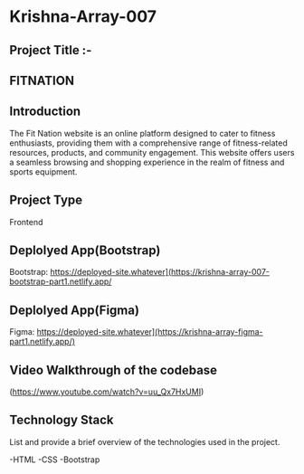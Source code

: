 # Krishna-Array-007

## Project Title :- 
## FITNATION

## Introduction
The Fit Nation website is an online platform designed to cater to fitness enthusiasts, providing them with a comprehensive range of fitness-related resources, products, and community engagement. This website offers users a seamless browsing and shopping experience in the realm of fitness and sports equipment.


## Project Type
Frontend 

## Deplolyed App(Bootstrap)
Bootstrap: https://deployed-site.whatever](https://krishna-array-007-bootstrap-part1.netlify.app/

## Deplolyed App(Figma)
Figma: https://deployed-site.whatever](https://krishna-array-figma-part1.netlify.app/)


## Video Walkthrough of the codebase
(https://www.youtube.com/watch?v=uu_Qx7HxUMI)

## Technology Stack
List and provide a brief overview of the technologies used in the project.

-HTML
-CSS
-Bootstrap
